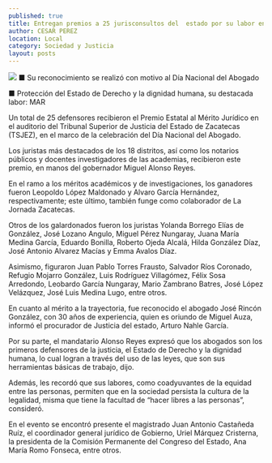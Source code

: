 ```yaml
---
published: true
title: Entregan premios a 25 jurisconsultos del  estado por su labor en pro de la justicia
author: CESAR PEREZ
location: Local
category: Sociedad y Justicia
layout: posts
---
```


![](http://i.imgur.com/KC6B4AKm.jpg)
■ Su reconocimiento se realizó con motivo al Día Nacional del Abogado 

■ Protección del Estado de Derecho y la dignidad humana, su destacada labor: MAR

Un total de 25 defensores recibieron el Premio Estatal al Mérito Jurídico en el auditorio del Tribunal Superior de Justicia del Estado de Zacatecas (TSJEZ), en el marco de la celebración del Día Nacional del Abogado.

Los juristas más destacados de los 18 distritos, así como los notarios públicos y docentes investigadores de las academias, recibieron este premio, en manos del gobernador Miguel Alonso Reyes.

En el ramo a los méritos académicos y de investigaciones, los ganadores fueron Leopoldo López Maldonado y Alvaro García Hernández, respectivamente; este último, también funge como colaborador de La Jornada Zacatecas.

Otros de los galardonados fueron los juristas Yolanda Borrego Elías de González, José Lozano Angulo, Miguel Pérez Nungaray, Juana María Medina García, Eduardo Bonilla, Roberto Ojeda Alcalá, Hilda González Díaz, José Antonio Alvarez Macías y Emma Avalos Díaz.

Asimismo, figuraron Juan Pablo Torres Frausto, Salvador Ríos Coronado, Refugio Mojarro González, Luis Rodríguez Villagómez, Félix Sosa Arredondo, Leobardo García Nungaray, Mario Zambrano Batres, José López Velázquez,  José Luis Medina Lugo, entre otros.

En cuanto al mérito a la trayectoria, fue reconocido el abogado José Rincón González, con 30 años de experiencia, quien es oriundo de Miguel Auza, informó el procurador de Justicia del estado, Arturo Nahle García.

Por su parte, el mandatario Alonso Reyes expresó que los abogados son los primeros defensores de la justicia, el Estado de Derecho y la dignidad humana, lo cual logran a través del uso de las leyes, que son sus herramientas básicas de trabajo, dijo.

Además, les recordó que sus labores, como coadyuvantes de la equidad entre las personas, permiten que en la sociedad persista la cultura de la legalidad, misma que tiene la facultad de “hacer libres a las personas”, consideró.

En el evento se encontró presente el magistrado Juan Antonio Castañeda Ruíz, el coordinador general jurídico de Gobierno, Uriel Márquez Cristerna, la presidenta de la Comisión Permanente del Congreso del Estado, Ana María Romo Fonseca, entre otros. 
